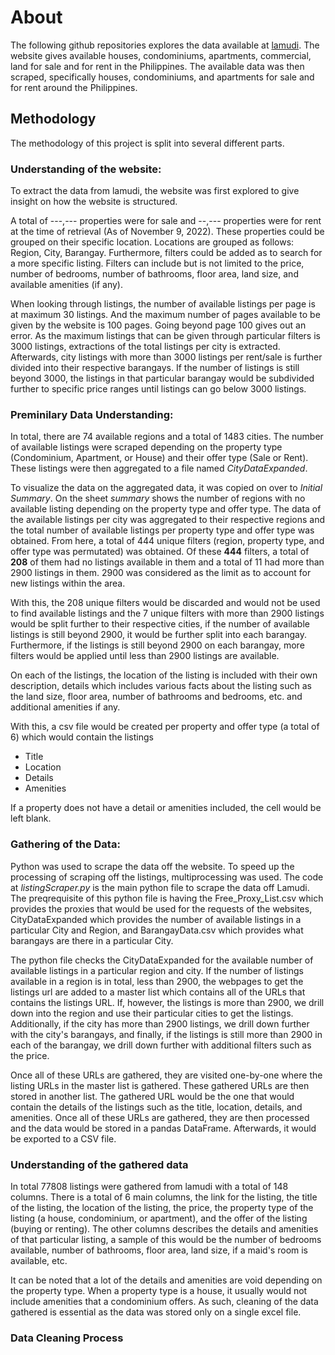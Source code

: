 # About

The following github repositories explores the data available at [lamudi](lamudi.com.ph). The website gives available houses, condominiums, apartments, commercial, 
land for sale and for rent in the Philippines. The available data was then scraped, specifically houses, condominiums, and apartments for sale and for rent around the 
Philippines. 

## Methodology

The methodology of this project is split into several different parts.

### Understanding of the website:

To extract the data from lamudi, the website was first explored to give insight on how the website is structured. 

A total of ---,--- properties were for sale and --,--- properties were for rent at the time of retrieval (As of November 9, 2022). These properties could be grouped on
their specific location. Locations are grouped as follows: Region, City, Barangay. Furthermore, filters could be added as to search for a more specific listing.
Filters can include but is not limited to the price, number of bedrooms, number of bathrooms, floor area, land size, and available amenities (if any).

When looking through listings, the number of available listings per page is at maximum 30 listings. And the maximum number of pages available to be given by the website is 100 pages. Going beyond page 100 gives out an error. As the maximum listings that can be given through particular filters is 3000 listings, 
extractions of the total listings per city is extracted. Afterwards, city listings with more than 3000 listings per rent/sale is further divided into their respective
barangays. If the number of listings is still beyond 3000, the listings in that particular barangay would be subdivided further to specific price ranges until listings can go below 3000 listings.

### Preminilary Data Understanding:

In total, there are 74 available regions and a total of 1483 cities. The number of available listings were scraped depending on the property type (Condominium, Apartment, or House) and their offer type (Sale or Rent). These listings were then aggregated to a file named *CityDataExpanded*.

To visualize the data on the aggregated data, it was copied on over to *Initial Summary*. On the sheet *summary* shows the number of regions with no available listing depending on the property type and offer type. The data of the available listings per city was aggregated to their respective regions and the total number of available listings per property type and offer type was obtained. From here, a total of 444 unique filters (region, property type, and offer type was permutated) was obtained. Of these **444** filters, a total of **208** of them had no listings available in them and a total of 11 had more than 2900 listings in them. 2900 was considered as the limit as to account for new listings within the area.

With this, the 208 unique filters would be discarded and would not be used to find available listings and the 7 unique filters with more than 2900 listings would be split further to their respective cities, if the number of available listings is still beyond 2900, it would be further split into each barangay. Furthermore, if the listings is still beyond 2900 on each barangay, more filters would be applied until less than 2900 listings are available.

On each of the listings, the location of the listing is included with their own description, details which includes various facts about the listing such as the land size, floor area, number of bathrooms and bedrooms, etc. and additional amenities if any. 

With this, a csv file would be created per property and offer type (a total of 6) which would contain the listings
- Title
- Location
- Details
- Amenities

If a property does not have a detail or amenities included, the cell would be left blank.

### Gathering of the Data:

Python was used to scrape the data off the website. To speed up the processing of scraping off the listings, multiprocessing was used. The code at *listingScraper.py* is the main python file to scrape the data off Lamudi. The preqrequisite of this python file is having the Free_Proxy_List.csv which provides the proxies that would be used for the requests of the websites, CityDataExpanded which provides the number of available listings in a particular City and Region, and BarangayData.csv which provides what barangays are there in a particular City.

The python file checks the CityDataExpanded for the available number of available listings in a particular region and city. If the number of listings available in a region is in total, less than 2900, the webpages to get the listings url are added to a master list which contains all of the URLs that contains the listings URL. If, however, the listings is more than 2900, we drill down into the region and use their particular cities to get the listings. Additionally, if the city has more than 2900 listings, we drill down further with the city's barangays, and finally, if the listings is still more than 2900 in each of the barangay, we drill down further with additional filters such as the price. 

Once all of these URLs are gathered, they are visited one-by-one where the listing URLs in the master list is gathered. These gathered URLs are then stored in another list. The gathered URL would be the one that would contain the details of the listings such as the title, location, details, and amenities. Once all of these URLs are gathered, they are then processed and the data would be stored in a pandas DataFrame. Afterwards, it would be exported to a CSV file.

### Understanding of the gathered data
In total 77808 listings were gathered from lamudi with a total of 148 columns. There is a total of 6 main columns, the link for the listing, the title of the listing, the location of the listing, the price, the property type of the listing (a house, condominium, or apartment), and the offer of the listing (buying or renting). The other columns describes the details and amenities of that particular listing, a sample of this would be the number of bedrooms available, number of bathrooms, floor area, land size, if a maid's room is available, etc. 

It can be noted that a lot of the details and amenities are void depending on the property type. When a property type is a house, it usually would not include amenities that a condominium offers. As such, cleaning of the data gathered is essential as the data was stored only on a single excel file.

### Data Cleaning Process
